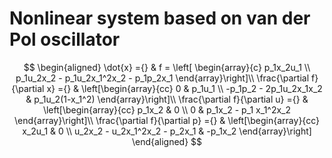 # Nonlinear system based on van der Pol oscillator

$$
\begin{aligned}
\dot{x} ={} & f = \left[ \begin{array}{c} p_1x_2u_1 \\ p_1u_2x_2 - p_1u_2x_1^2x_2 - p_1p_2x_1 \end{array}\right]\\
\frac{\partial f}{\partial x} ={} & \left[\begin{array}{cc} 0 & p_1u_1 \\ -p_1p_2 - 2p_1u_2x_1x_2 & p_1u_2(1-x_1^2) \end{array}\right]\\
\frac{\partial f}{\partial u} ={} & \left[\begin{array}{cc} p_1x_2 & 0 \\ 0 & p_1x_2 - p_1 x_1^2x_2 \end{array}\right]\\
\frac{\partial f}{\partial p} ={} & \left[\begin{array}{cc} x_2u_1 & 0 \\ u_2x_2 - u_2x_1^2x_2 - p_2x_1 & -p_1x_2 \end{array}\right]
\end{aligned}
$$